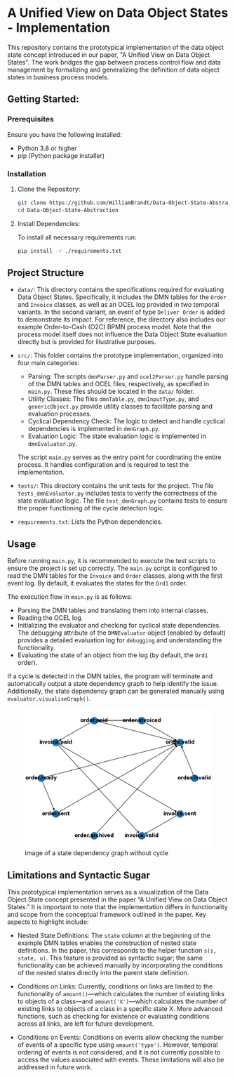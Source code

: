 # A Unified View on Data Object States - Implementation

This repository contains the prototypical implementation of the data object state concept introduced in our paper, "A Unified View on Data Object States". The work bridges the gap between process control flow and data management by formalizing and generalizing the definition of data object states in business process models.

## Getting Started:
### Prerequisites
Ensure you have the following installed:

- Python 3.8 or higher
- pip (Python package installer)

### Installation
1. Clone the Repository:

    ```sh
    git clone https://github.com/WilliamBrandt/Data-Object-State-Abstraction.git
    cd Data-Object-State-Abstraction
    ```

2. Install Dependencies:

    To install all necessary requirements run: 
    ```sh
    pip install -r ./requirements.txt
    ```

## Project Structure
-   ```data/```: This directory contains the specifications required for evaluating Data Object States. Specifically, it includes the DMN tables for the ```Order``` and ```Invoice``` classes, as well as an OCEL log provided in two temporal variants. In the second variant, an event of type ```Deliver Order``` is added to demonstrate its impact. For reference, the directory also includes our example Order-to-Cash (O2C) BPMN process model. Note that the process model itself does not influence the Data Object State evaluation directly but is provided for illustrative purposes.
-   ```src/```:
    This folder contains the prototype implementation, organized into four main categories:

    - Parsing: The scripts ```dmnParser.py``` and ```ocel2Parser.py``` handle parsing of the DMN tables and OCEL files, respectively, as specified in ```main.py```. These files should be located in the ```data/``` folder.
    - Utility Classes: The files ```dmnTable.py```, ```dmnInputType.py```, and ```genericObject.py``` provide utility classes to facilitate parsing and evaluation processes.
    - Cyclical Dependency Check: The logic to detect and handle cyclical dependencies is implemented in ```dmnGraph.py```.
    - Evaluation Logic: The state evaluation logic is implemented in ```dmnEvaluator.py```.

    The script ```main.py``` serves as the entry point for coordinating the entire process. It handles configuration and is required to test the implementation.
-   ```tests/```: This directory contains the unit tests for the project. The file ```tests_dmnEvaluator.py``` includes tests to verify the correctness of the state evaluation logic. The file ```test_dmnGraph.py``` contains tests to ensure the proper functioning of the cycle detection logic.
-   ```requirements.txt```: Lists the Python dependencies.

## Usage
Before running ```main.py```, it is recommended to execute the test scripts to ensure the project is set up correctly. The ```main.py``` script is configured to read the DMN tables for the ```Invoice``` and ```Order``` classes, along with the first event log. By default, it evaluates the states for the ```Ord1``` order.

The execution flow in ```main.py``` is as follows:

- Parsing the DMN tables and translating them into internal classes.
- Reading the OCEL log.
- Initializing the evaluator and checking for cyclical state dependencies. The debugging attribute of the ```DMNEvaluator``` object (enabled by default) provides a detailed evaluation log for ```debugging``` and understanding the functionality.
- Evaluating the state of an object from the log (by default, the ```Ord1``` order).

If a cycle is detected in the DMN tables, the program will terminate and automatically output a state dependency graph to help identify the issue. Additionally, the state dependency graph can be generated manually using ```evaluator.visualiseGraph()```.
<figure>
  <img src="data/demo-state-dependency-graph.png" alt="Image of a state dependency graph without cycle" width="500"/>
  <figcaption>Image of a state dependency graph without cycle</figcaption>
</figure>


## Limitations and Syntactic Sugar

This prototypical implementation serves as a visualization of the Data Object State concept presented in the paper “A Unified View on Data Object States.” It is important to note that the implementation differs in functionality and scope from the conceptual framework outlined in the paper. Key aspects to highlight include:

- Nested State Definitions: The ```state``` column at the beginning of the example DMN tables enables the construction of nested state definitions. In the paper, this corresponds to the helper function ```s(s, state, o)```. This feature is provided as syntactic sugar; the same functionality can be achieved manually by incorporating the conditions of the nested states directly into the parent state definition.

- Conditions on Links: Currently, conditions on links are limited to the functionality of ```amount()```—which calculates the number of existing links to objects of a class—and ```amount('X')```—which calculates the number of existing links to objects of a class in a specific state X. More advanced functions, such as checking for existence or evaluating conditions across all links, are left for future development.

- Conditions on Events: Conditions on events allow checking the number of events of a specific type using ```amount('type')```. However, temporal ordering of events is not considered, and it is not currently possible to access the values associated with events. These limitations will also be addressed in future work.


